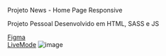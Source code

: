 Projeto News - Home Page Responsive

Projeto Pessoal Desenvolvido em HTML, SASS e JS 

[Figma](https://www.figma.com/file/PtrsjIr7VkSKTlhngVfg28/News---HomePage?type=design&node-id=1%3A89&mode=design&t=ZdvpGWAHJNXLPCeV-1)
<br>
[LiveMode](https://maarola.github.io/News-Homepage/)
![image](https://github.com/Maarola/News-Homepage/assets/126696230/b176f692-550a-4f02-af12-d9b4005bbaf9)
